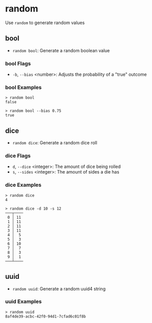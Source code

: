 # random

Use `random` to generate random values

## bool

* `random bool`: Generate a random boolean value

### bool Flags

* `-b`, `--bias` \<number>: Adjusts the probability of a "true" outcome

### bool Examples

```shell
> random bool
false
```

```shell
> random bool --bias 0.75
true
```

## dice

* `random dice`: Generate a random dice roll

### dice Flags

* `d`, `--dice` \<integer>: The amount of dice being rolled
* `s`, `--sides` \<integer>: The amount of sides a die has

### dice Examples

```shell
> random dice
4
```

```shell
> random dice -d 10 -s 12
───┬────
 0 │ 11
 1 │ 11
 2 │ 11
 3 │ 11
 4 │  5
 5 │  3
 6 │ 10
 7 │  7
 8 │  3
 9 │  1
───┴────
```

## uuid

* `random uuid`: Generate a random uuid4 string

### uuid Examples

```shell
> random uuid
8af4de39-acbc-42f0-94d1-7cfad6c01f8b
```
